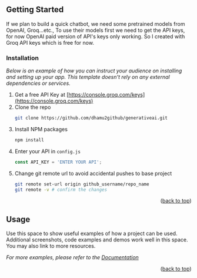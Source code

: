 <!-- GETTING STARTED -->
## Getting Started

If we plan to build a quick chatbot, we need some pretrained models from OpenAI, Groq...etc.,
To use their models first we need to get the API keys, for now OpenAI paid version of API's keys only working. 
So I created with Groq API keys which is free for now.


### Installation

_Below is an example of how you can instruct your audience on installing and setting up your app. This template doesn't rely on any external dependencies or services._

1. Get a free API Key at [https://console.groq.com/keys](https://console.groq.com/keys)
2. Clone the repo
   ```sh
   git clone https://github.com/dhamu2github/generativeai.git
   ```
3. Install NPM packages
   ```sh
   npm install
   ```
4. Enter your API in `config.js`
   ```js
   const API_KEY = 'ENTER YOUR API';
   ```
5. Change git remote url to avoid accidental pushes to base project
   ```sh
   git remote set-url origin github_username/repo_name
   git remote -v # confirm the changes
   ```

<p align="right">(<a href="#readme-top">back to top</a>)</p>



<!-- USAGE EXAMPLES -->
## Usage

Use this space to show useful examples of how a project can be used. Additional screenshots, code examples and demos work well in this space. You may also link to more resources.

_For more examples, please refer to the [Documentation](https://example.com)_

<p align="right">(<a href="#readme-top">back to top</a>)</p>
